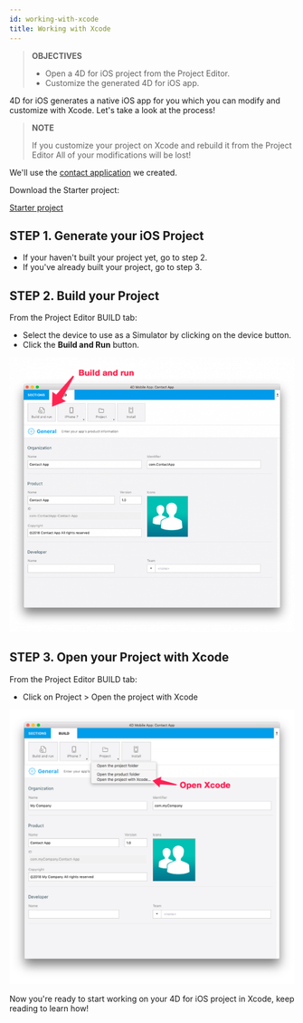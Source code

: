 ```yaml
---
id: working-with-xcode
title: Working with Xcode
---
```


> **OBJECTIVES**
>
> * Open a 4D for iOS project from the Project Editor.
> * Customize the generated 4D for iOS app.

4D for iOS generates a native iOS app for you which you can modify and customize with Xcode. Let's take a look at the process!

> **NOTE**
>
>If you customize your project on Xcode and rebuild it from the Project Editor All of your modifications will be lost!


We'll use the [contact application](../create-your-first-app) we created. 

Download the Starter project:

<div className="center-button">
<a
  className="button button--primary"
  href="#">
  Starter project
</a>
</div>


## STEP 1. Generate your iOS Project

* If your haven't built your project yet, go to step 2.
* If you've already built your project, go to step 3.

## STEP 2. Build your Project

From the Project Editor BUILD tab:

* Select the device to use as a Simulator by clicking on the device button.
* Click the **Build and Run** button.

![Build and Run](img/build-and-run.png)

## STEP 3. Open your Project with Xcode

From the Project Editor BUILD tab:

* Click on Project > Open the project with Xcode

![Open your Project with Xcode](img/Open-your-project-Xcode-4D-for-iOS.png)

Now you're ready to start working on your 4D for iOS project in Xcode, keep reading to learn how!